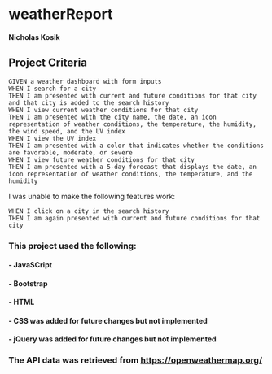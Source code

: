 # weatherReport
#### Nicholas Kosik

## Project Criteria
```
GIVEN a weather dashboard with form inputs
WHEN I search for a city
THEN I am presented with current and future conditions for that city and that city is added to the search history
WHEN I view current weather conditions for that city
THEN I am presented with the city name, the date, an icon representation of weather conditions, the temperature, the humidity, the wind speed, and the UV index
WHEN I view the UV index
THEN I am presented with a color that indicates whether the conditions are favorable, moderate, or severe
WHEN I view future weather conditions for that city
THEN I am presented with a 5-day forecast that displays the date, an icon representation of weather conditions, the temperature, and the humidity
```
I was unable to make the following features work:

```
WHEN I click on a city in the search history
THEN I am again presented with current and future conditions for that city
```

### This project used the following:
#### - JavaSCript
#### - Bootstrap
#### - HTML
#### - CSS was added for future changes but not implemented
#### - jQuery was added for future changes but not implemented
### The API data was retrieved from https://openweathermap.org/